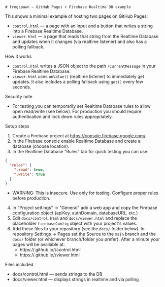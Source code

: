 	# frogspawn — GitHub Pages + Firebase Realtime DB example

This shows a minimal example of hosting two pages on GitHub Pages:

- `control.html` — a page with an input and a button that writes a string into a Firebase Realtime Database.
- `viewer.html` — a page that reads that string from the Realtime Database and updates when it changes (via realtime listener) and also has a polling fallback.

How it works
- `control.html` writes a JSON object to the path `/currentMessage` in your Firebase Realtime Database.
- `viewer.html` uses `onValue()` (realtime listener) to immediately get updates. It also includes a polling fallback using `get()` every few seconds.

Security note
- For testing you can temporarily set Realtime Database rules to allow open read/write (see below). For production you should require authentication and lock down rules appropriately.

Setup steps
1. Create a Firebase project at https://console.firebase.google.com/.
2. In the Firebase console enable Realtime Database and create a database (choose location).
3. In the Realtime Database "Rules" tab for quick testing you can use:
```json
{
  "rules": {
    ".read": true,
    ".write": true
  }
}
```
   - WARNING: This is insecure. Use only for testing. Configure proper rules before production.

4. In "Project settings" -> "General" add a web app and copy the Firebase configuration object (apiKey, authDomain, databaseURL, etc.)
5. Edit `docs/control.html` and `docs/viewer.html` and replace the placeholder `firebaseConfig` object with your project's values.
6. Add these files to your repository (see the `docs/` folder below). In repository Settings -> Pages set the Source to the `main` branch and the `docs/` folder (or whichever branch/folder you prefer). After a minute your pages will be available at:
   - https://<your-github-username>.github.io/<repo>/control.html
   - https://<your-github-username>.github.io/<repo>/viewer.html

Files included
- docs/control.html — sends strings to the DB
- docs/viewer.html — displays strings in realtime and via polling